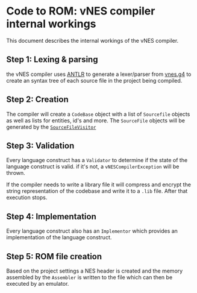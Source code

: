 # Code to ROM: vNES compiler internal workings
This document describes the internal workings of the vNES compiler.

## Step 1: Lexing & parsing
the vNES compiler uses [ANTLR](http://www.antlr.org/) to generate a lexer/parser from [vnes.g4](src/com/lsieben/vnes/parser/vNES.g4)
to create an syntax tree of each source file in the project being compiled.

## Step 2: Creation
The compiler will create a `CodeBase` object with a list of `Sourcefile` objects as well as lists for entities, id's and more.
The `SourceFile` objects will be generated by the [`SourceFileVisitor`](http://jakubdziworski.github.io/java/2016/04/01/antlr_visitor_vs_listener.html)

## Step 3: Validation
Every language construct has a `Validator` to determine if the state of the language construct is valid. if it's not, a `vNESCompilerException` will be thrown.

If the compiler needs to write a library file it will compress and encrypt the string representation of the codebase and write it to a `.lib` file. After that execution stops.

## Step 4: Implementation
Every language construct also has an `Implementor` which provides an implementation of the language construct.

## Step 5: ROM file creation
Based on the project settings a NES header is created and the memory assembled by the `Assembler` is written to the file which can then be executed by an emulator.